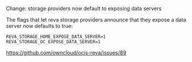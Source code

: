 Change: storage providers now default to exposing data servers

The flags that let reva storage providers announce that they expose a data server now defaults to true:

`REVA_STORAGE_HOME_EXPOSE_DATA_SERVER=1`
`REVA_STORAGE_OC_EXPOSE_DATA_SERVER=1`

https://github.com/owncloud/ocis-reva/issues/89